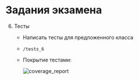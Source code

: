 # Задания экзамена
6. Тесты  
   - Написать тесты для предложенного класса  
   - `/tests_6`  
   - Покрытие тестами:  
     
     ![coverage_report](https://user-images.githubusercontent.com/46486971/150045121-e1a5994e-e1b1-465a-bebd-633b663d4be9.png)
